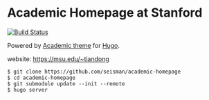 # Academic Homepage at Stanford

[![Build Status](https://travis-ci.org/seisman/academic-homepage.svg?branch=master)](https://travis-ci.org/seisman/academic-homepage)

Powered by [Academic theme](https://github.com/gcushen/hugo-academic) for [Hugo](https://gohugo.io/).

website: https://msu.edu/~tiandong

~~~
$ git clone https://github.com/seisman/academic-homepage
$ cd academic-homepage
$ git submodule update --init --remote
$ hugo server
~~~
